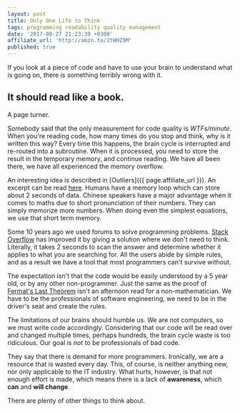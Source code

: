 ```yaml
---
layout: post
title: Only One Life to Think
tags: programming readability quality management
date: '2017-08-27 21:23:39 +0300'
affiliate_url: 'http://amzn.to/2tWHZ9M'
published: true
---
```


If you look at a piece of code and have to use your brain to understand what is going on, there is something terribly wrong with it.

## It should read like a book.

A page turner.

Somebody said that the only measurement for code quality is *WTFs/minute*. When you're reading code, how many times do you stop and think, why is it written this way? Every time this happens, the brain cycle is interrupted and re-routed into a subroutine. When it is processed, you need to store the result in the temporary memory, and continue reading. We have all been there, we have all experienced the memory overflow.

An interesting idea is described in [Outliers]({{ page.affiliate_url }}). An excerpt can be read [here](http://gladwell.com/outliers/rice-paddies-and-math-tests/). Humans have a memory loop which can store about 2 seconds of data. Chinese speakers have a major advantage when it comes to maths due to short pronunciation of their numbers. They can simply memorize more numbers. When doing even the simplest equations, we use that short term memory.

Some 10 years ago we used forums to solve programming problems. [Stack Overflow](https://stackoverflow.com/) has improved it by giving a solution where we don't need to think. Literally, it takes 2 seconds to scan the answer and determine whether it applies to what you are searching for. All the users abide by simple rules, and as a result we have a tool that most programmers can't survive without.

The expectation isn't that the code would be easily understood by a 5 year old, or by any other non-programmer. Just the same as the proof of [Fermat's Last Theorem](http://mathworld.wolfram.com/FermatsLastTheorem.html) isn't an afternoon read for a non-mathematician. We have to be the professionals of software engineering, we need to be in the driver's seat and create the rules.

The limitations of our brains should humble us. We are not computers, so we must write code accordingly. Considering that our code will be read over and changed multiple times, perhaps hundreds, the brain cycle waste is too ridiculous. Our goal is *not* to be professionals of bad code.

They say that there is demand for more programmers. Ironically, we are a resource that is wasted every day. This, of course, is neither anything new, nor only applicable to the IT industry. What hurts, however, is that not enough effort is made, which means there is a lack of **awareness**, which **can** and **will change**.

There are plenty of other things to think about.
